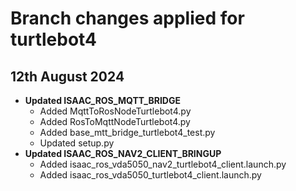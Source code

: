 # Branch changes applied for turtlebot4

## 12th August 2024

- **Updated ISAAC_ROS_MQTT_BRIDGE** 
    - Added MqttToRosNodeTurtlebot4.py
    - Added RosToMqttNodeTurtlebot4.py
    - Added base_mtt_bridge_turtlebot4_test.py
    - Updated setup.py
- **Updated ISAAC_ROS_NAV2_CLIENT_BRINGUP**
    - Added isaac_ros_vda5050_nav2_turtlebot4_client.launch.py
    - Added isaac_ros_vda5050_turtlebot4_client.launch.py